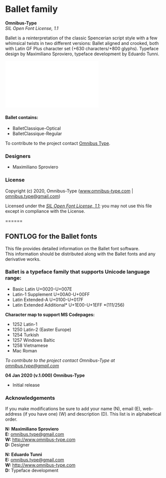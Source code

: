 # Ballet family

**Omnibus-Type**  
*SIL Open Font License, 1.1*

Ballet is a reinterpretation of the classic Spencerian script style with a few whimsical twists in two different versions: Ballet aligned and crooked, both with Latin GF Plus character set (+630 characters/+800 glyphs). Typeface design by Maximiliano Sproviero, typeface development by Eduardo Tunni. 


![Sample of Ballet.](Ballet.pdf "Ballet")

#### Ballet contains:

* BalletClassique-Optical
* BalletClassique-Regular

To contribute to the project contact [Omnibus Type](http://omnibus-type.com/).

### Designers

* Maximiliano Sproviero

### License

Copyright (c) 2020, Omnibus-Type (www.omnibus-type.com | omnibus.type@gmail.com)

Licensed under the [*SIL Open Font License, 1.1*](http://scripts.sil.org/OFL); you may not use this file except in compliance with the License.

======
## FONTLOG for the Ballet fonts

This file provides detailed information on the Ballet font software.  
This information should be distributed along with the Ballet fonts and any derivative works.

### Ballet is a typeface family that supports Unicode language range: 

* Basic Latin 					U+0020-U+007E
* Latin-1 Supplement 			U+00A0-U+00FF
* Latin Extended-A 				U+0100-U+017F
* Latin Extended Additional*	U+1E00-U+1EFF *(111/256)

**Character map to support MS Codepages:**
* 1252 Latin-1
* 1250 Latin-2 (Easter Europe)
* 1254 Turkish
* 1257 Windows Baltic
* 1258 Vietnamese
* Mac Roman

*To contribute to the project contact Omnibus-Type at omnibus.type@gmail.com*

**04 Jan 2020 (v.1.000) Omnibus-Type**  
- Initial release

### Acknowledgements

If you make modifications be sure to add your name (N), email (E), web-address
(if you have one) (W) and description (D). This list is in alphabetical order.

**N:** **Maximiliano Sproviero**  
**E:** omnibus.type@gmail.com  
**W:** http://www.omnibus-type.com  
**D:** Designer

**N:** **Eduardo Tunni**  
**E:** omnibus.type@gmail.com  
**W:** http://www.omnibus-type.com  
**D:** Typeface development
